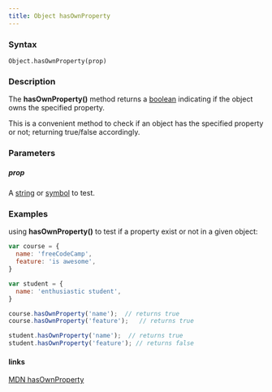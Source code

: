 ```yaml
---
title: Object hasOwnProperty
---
```

### Syntax


`Object.hasOwnProperty(prop)`


### Description


The **hasOwnProperty()** method returns a <a href='https://developer.mozilla.org/en-US/docs/Glossary/Boolean' target='_blank' rel='nofollow'>boolean</a> indicating if the object owns the specified property.


This is a convenient method to check if an object has the specified property or not; returning true/false accordingly.


### Parameters

##### prop
A <a href='https://developer.mozilla.org/en-US/docs/Glossary/String' target='_blank' rel='nofollow'>string</a> or <a href='https://developer.mozilla.org/en-US/docs/Glossary/Symbol' target='_blank' rel='nofollow'>symbol</a> to test.


### Examples

using **hasOwnProperty()** to test if a property exist or not in a given object:

```js
var course = {
  name: 'freeCodeCamp',
  feature: 'is awesome',
}

var student = {
  name: 'enthusiastic student',
}

course.hasOwnProperty('name');  // returns true
course.hasOwnProperty('feature');   // returns true

student.hasOwnProperty('name');  // returns true
student.hasOwnProperty('feature'); // returns false
```

#### links

<a href='https://developer.mozilla.org/en/docs/Web/JavaScript/Reference/Global_Objects/Object/hasOwnProperty' target='_blank' rel='nofollow'>MDN hasOwnProperty</a>
